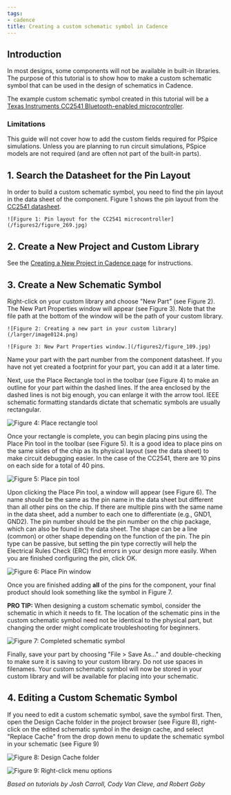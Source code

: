 ```yaml
---
tags:
- cadence
title: Creating a custom schematic symbol in Cadence
---
```


## Introduction

In most designs, some components will not be available in built-in libraries. The purpose of this tutorial is to show how to make a custom schematic symbol that can be used in the design of schematics in Cadence.

The example custom schematic symbol created in this tutorial will be a [Texas Instruments CC2541 Bluetooth-enabled microcontroller](http://www.ti.com/product/cc2541).

### Limitations

This guide will not cover how to add the custom fields required for PSpice simulations. Unless you are planning to run circuit simulations, PSpice models are not required (and are often not part of the built-in parts).

## 1. Search the Datasheet for the Pin Layout

In order to build a custom schematic symbol, you need to find the pin layout in the data sheet of the component. Figure 1 shows the pin layout from the [CC2541 datasheet](http://www.ti.com/lit/ds/symlink/cc2541.pdf).

    ![Figure 1: Pin layout for the CC2541 microcontroller](/figures2/figure_269.jpg)

## 2. Create a New Project and Custom Library

See the [Creating a New Project in Cadence page](creating-a-new-project-in-cadence.html) for instructions.

## 3. Create a New Schematic Symbol

Right-click on your custom library and choose "New Part" (see Figure 2). The New Part Properties window will appear (see Figure 3). Note that the file path at the bottom of the window will be the path of your custom library.

    ![Figure 2: Creating a new part in your custom library](/larger/image0124.png)

    ![Figure 3: New Part Properties window.](/figures2/figure_109.jpg)
              
  
Name your part with the part number from the component datasheet. If you have not yet created a footprint for your part, you can add it at a later time.

Next, use the Place Rectangle tool in the toolbar (see Figure 4) to make an outline for your part within the dashed lines. If the area enclosed by the dashed lines is not big enough, you can enlarge it with the arrow tool. IEEE schematic formatting standards dictate that schematic symbols are usually rectangular.

![Figure 4: Place rectangle tool](/figures2/place_rectangle_vertical.png)

Once your rectangle is complete, you can begin placing pins using the Place Pin tool in the toolbar (see Figure 5). It is a good idea to place pins on the same sides of the chip as its physical layout (see the data sheet) to make circuit debugging easier. In the case of the CC2541, there are 10 pins on each side for a total of 40 pins.

![Figure 5: Place pin tool](/figures2/place_pin_vertical.png)

Upon clicking the Place Pin tool, a window will appear (see Figure 6). The name should be the same as the pin name in the data sheet but different than all other pins on the chip. If there are multiple pins with the same name in the data sheet, add a number to each one to differentiate (e.g., GND1, GND2). The pin number should be the pin number on the chip package, which can also be found in the data sheet. The shape can be a line (common) or other shape depending on the function of the pin. The pin type can be passive, but setting the pin type correctly will help the Electrical Rules Check (ERC) find errors in your design more easily. When you are finished configuring the pin, click OK.

![Figure 6: Place Pin window](/figures2/place_pin_menu.png)

Once you are finished adding **all** of the pins for the component, your final product should look something like the symbol in Figure 7.

**PRO TIP:** When designing a custom schematic symbol, consider the schematic in which it needs to fit. The location of the schematic pins in the custom schematic symbol need not be identical to the physical part, but changing the order might complicate troubleshooting for beginners.

![Figure 7: Completed schematic symbol](/figures2/figure_083.jpg)

Finally, save your part by choosing "File > Save As..." and double-checking to make sure it is saving to your custom library. Do not use spaces in filenames. Your custom schematic symbol will now be stored in your custom library and will be available for placing into your schematic.

## 4. Editing a Custom Schematic Symbol

If you need to edit a custom schematic symbol, save the symbol first. Then, open the Design Cache folder in the project browser (see Figure 8), right-click on the edited schematic symbol in the design cache, and select "Replace Cache" from the drop down menu to update the schematic symbol in your schematic (see Figure 9)

![Figure 8: Design Cache folder](/larger/image0125.png)

![Figure 9: Right-click menu options](/larger/image0126.png)

*Based on tutorials by Josh Carroll, Cody Van Cleve, and Robert Goby*

